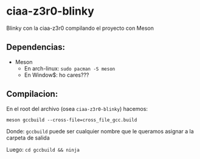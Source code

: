 # ciaa-z3r0-blinky
Blinky con la ciaa-z3r0 compilando el proyecto con Meson

## Dependencias:

 - Meson
   - En arch-linux: `sudo pacman -S meson`
   - En Window$: ho cares???

## Compilacion:

En el root del archivo (osea `ciaa-z3r0-blinky`) hacemos:

`meson gccbuild --cross-file=cross_file_gcc.build`

Donde: `gccbuild` puede ser cualquier nombre que le queramos asignar a la carpeta de salida

Luego: `cd gccbuild && ninja`
